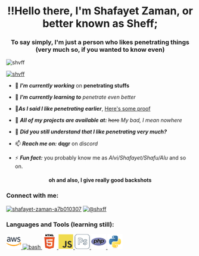 <h1 align="center">‼️Hello there, I'm Shafayet Zaman, or better known as Sheff;</h1>
<h3 align="center">To say simply, I'm just a person who likes penetrating things (very much so, if you wanted to know even)</h3>

<p align="left"> <img src="https://komarev.com/ghpvc/?username=shvff&label=Profile%20views&color=0e75b6&style=flat" alt="shvff" /> </p>

<p align="left"> <a href="https://github.com/ryo-ma/github-profile-trophy"><img src="https://github-profile-trophy.vercel.app/?username=shvff" alt="shvff" /></a> </p>

- 🍾 ***I’m currently working*** on **penetrating stuffs**

- 🌱 ***I’m currently learning to*** _penetrate even better_

- 🍆***As I said I like penetrating earlier***, [Here's some proof](https://tryhackme.com/p/sheff)

- 🧭 ***All of my projects are available at:***  ~~here~~ *My bad, I mean nowhere*

- 💬 _***Did you still understand that I like penetrating very much?***_

- 📫 ***Reach me on:*** **dqgr** on _discord_

- ⚡ ***Fun fact:*** you probably know me as *Alvi/Shafayet/Shafu/Alu* and so on.
<h4 align="center">oh and also, I give really good backshots</h4>
<h3 align="left">Connect with me:</h3>
<p align="left">
<a href="https://linkedin.com/in/shafayet-zaman-a7b010307" target="blank"><img align="center" src="https://raw.githubusercontent.com/rahuldkjain/github-profile-readme-generator/master/src/images/icons/Social/linked-in-alt.svg" alt="shafayet-zaman-a7b010307" height="30" width="40" /></a>
<a href="https://www.youtube.com/@Shxff" target="blank"><img align="center" src="https://raw.githubusercontent.com/rahuldkjain/github-profile-readme-generator/master/src/images/icons/Social/youtube.svg" alt="@shxff" height="30" width="40" /></a>
</p>

<h3 align="left">Languages and Tools (learning still):</h3>
<p align="left"> <a href="https://aws.amazon.com" target="_blank" rel="noreferrer"> <img src="https://raw.githubusercontent.com/devicons/devicon/master/icons/amazonwebservices/amazonwebservices-original-wordmark.svg" alt="aws" width="40" height="40"/> </a> <a href="https://www.gnu.org/software/bash/" target="_blank" rel="noreferrer"> <img src="https://www.vectorlogo.zone/logos/gnu_bash/gnu_bash-icon.svg" alt="bash" width="40" height="40"/> </a> <a href="https://www.w3.org/html/" target="_blank" rel="noreferrer"> <img src="https://raw.githubusercontent.com/devicons/devicon/master/icons/html5/html5-original-wordmark.svg" alt="html5" width="40" height="40"/> </a> <a href="https://developer.mozilla.org/en-US/docs/Web/JavaScript" target="_blank" rel="noreferrer"> <img src="https://raw.githubusercontent.com/devicons/devicon/master/icons/javascript/javascript-original.svg" alt="javascript" width="40" height="40"/> </a> <a href="https://www.photoshop.com/en" target="_blank" rel="noreferrer"> <img src="https://raw.githubusercontent.com/devicons/devicon/master/icons/photoshop/photoshop-line.svg" alt="photoshop" width="40" height="40"/> </a> <a href="https://www.php.net" target="_blank" rel="noreferrer"> <img src="https://raw.githubusercontent.com/devicons/devicon/master/icons/php/php-original.svg" alt="php" width="40" height="40"/> </a> <a href="https://www.python.org" target="_blank" rel="noreferrer"> <img src="https://raw.githubusercontent.com/devicons/devicon/master/icons/python/python-original.svg" alt="python" width="40" height="40"/> </a> </p>
